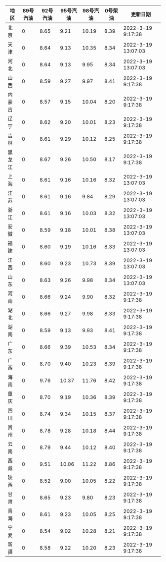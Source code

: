 | 地区 | 89号汽油 | 92号汽油 | 95号汽油 | 98号汽油 | 0号柴油 | 更新日期 |
| --- | --- | --- | --- | --- | --- | --- |
| 北京 | 0 | 8.65 | 9.21 | 10.19 | 8.39 | 2022-3-19 9:17:38 |
| 天津 | 0 | 8.64 | 9.13 | 10.35 | 8.34 | 2022-3-19 13:07:03 |
| 河北 | 0 | 8.64 | 9.13 | 9.95 | 8.34 | 2022-3-19 13:07:03 |
| 山西 | 0 | 8.59 | 9.27 | 9.97 | 8.41 | 2022-3-19 9:17:38 |
| 内蒙古 | 0 | 8.57 | 9.15 | 10.04 | 8.20 | 2022-3-19 9:17:38 |
| 辽宁 | 0 | 8.62 | 9.20 | 10.01 | 8.23 | 2022-3-19 9:17:38 |
| 吉林 | 0 | 8.61 | 9.29 | 10.12 | 8.25 | 2022-3-19 9:17:38 |
| 黑龙江 | 0 | 8.67 | 9.26 | 10.50 | 8.17 | 2022-3-19 9:17:38 |
| 上海 | 0 | 8.61 | 9.16 | 10.16 | 8.32 | 2022-3-19 13:07:03 |
| 江苏 | 0 | 8.61 | 9.16 | 9.84 | 8.29 | 2022-3-19 13:07:03 |
| 浙江 | 0 | 8.61 | 9.16 | 10.03 | 8.32 | 2022-3-19 13:07:03 |
| 安徽 | 0 | 8.59 | 9.18 | 10.01 | 8.38 | 2022-3-19 13:07:03 |
| 福建 | 0 | 8.60 | 9.19 | 10.16 | 8.33 | 2022-3-19 13:07:03 |
| 江西 | 0 | 8.60 | 9.23 | 10.73 | 8.39 | 2022-3-19 13:07:03 |
| 山东 | 0 | 8.63 | 9.26 | 9.98 | 8.34 | 2022-3-19 13:07:03 |
| 河南 | 0 | 8.66 | 9.24 | 9.90 | 8.32 | 2022-3-19 9:17:38 |
| 湖北 | 0 | 8.66 | 9.27 | 9.98 | 8.33 | 2022-3-19 9:17:38 |
| 湖南 | 0 | 8.59 | 9.13 | 9.93 | 8.41 | 2022-3-19 9:17:38 |
| 广东 | 0 | 8.66 | 9.39 | 10.53 | 8.34 | 2022-3-19 9:17:38 |
| 广西 | 0 | 8.70 | 9.40 | 10.23 | 8.39 | 2022-3-19 9:17:38 |
| 海南 | 0 | 9.76 | 10.37 | 11.76 | 8.42 | 2022-3-19 9:17:38 |
| 重庆 | 0 | 8.70 | 9.19 | 10.36 | 8.39 | 2022-3-19 9:17:38 |
| 四川 | 0 | 8.74 | 9.34 | 10.15 | 8.37 | 2022-3-19 9:17:38 |
| 贵州 | 0 | 8.78 | 9.28 | 10.18 | 8.44 | 2022-3-19 9:17:38 |
| 云南 | 0 | 8.79 | 9.44 | 10.12 | 8.40 | 2022-3-19 9:17:38 |
| 西藏 | 0 | 9.51 | 10.06 | 11.22 | 8.86 | 2022-3-19 9:17:38 |
| 陕西 | 0 | 8.52 | 9.00 | 10.05 | 8.22 | 2022-3-19 9:17:38 |
| 甘肃 | 0 | 8.65 | 9.23 | 9.80 | 8.23 | 2022-3-19 9:17:38 |
| 青海 | 0 | 8.61 | 9.23 | 10.05 | 8.25 | 2022-3-19 9:17:38 |
| 宁夏 | 0 | 8.54 | 9.02 | 10.28 | 8.21 | 2022-3-19 9:17:38 |
| 新疆 | 0 | 8.58 | 9.22 | 10.20 | 8.23 | 2022-3-19 9:17:38 |
